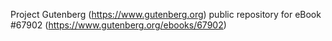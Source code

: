 Project Gutenberg (https://www.gutenberg.org) public repository for eBook #67902 (https://www.gutenberg.org/ebooks/67902)
